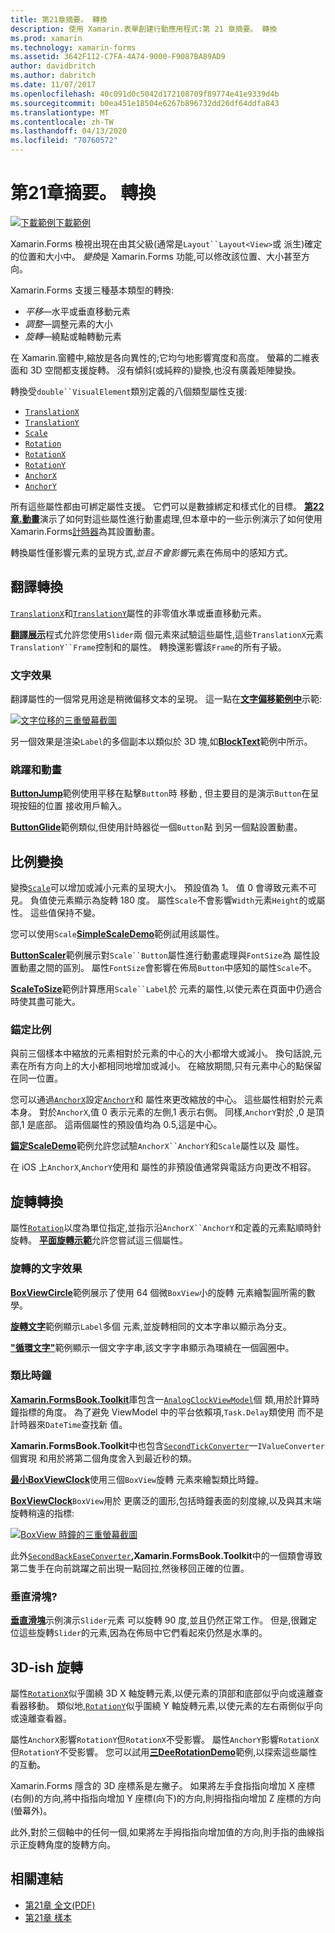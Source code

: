 ```yaml
---
title: 第21章摘要。 轉換
description: 使用 Xamarin.表單創建行動應用程式:第 21 章摘要。 轉換
ms.prod: xamarin
ms.technology: xamarin-forms
ms.assetid: 3642F112-C7FA-4A74-9000-F9087BA89AD9
author: davidbritch
ms.author: dabritch
ms.date: 11/07/2017
ms.openlocfilehash: 40c091d0c5042d172108709f89774e41e9339d4b
ms.sourcegitcommit: b0ea451e18504e6267b896732dd26df64ddfa843
ms.translationtype: MT
ms.contentlocale: zh-TW
ms.lasthandoff: 04/13/2020
ms.locfileid: "70760572"
---
```

# <a name="summary-of-chapter-21-transforms"></a>第21章摘要。 轉換

[![下載範例](~/media/shared/download.png)下載範例](https://github.com/xamarin/xamarin-forms-book-samples/tree/master/Chapter21)

Xamarin.Forms 檢視出現在由其父級(通常是`Layout``Layout<View>`或 派生)確定的位置和大小中。 *變換*是 Xamarin.Forms 功能,可以修改該位置、大小甚至方向。

Xamarin.Forms 支援三種基本類型的轉換:

- *平移*&mdash;水平或垂直移動元素
- *調整*&mdash;調整元素的大小
- *旋轉*&mdash;繞點或軸轉動元素

在 Xamarin.窗體中,縮放是各向異性的;它均勻地影響寬度和高度。 螢幕的二維表面和 3D 空間都支援旋轉。 沒有傾斜(或純粹的)變換,也沒有廣義矩陣變換。

轉換受`double``VisualElement`類別定義的八個類型屬性支援:

- [`TranslationX`](xref:Xamarin.Forms.VisualElement.TranslationX)
- [`TranslationY`](xref:Xamarin.Forms.VisualElement.TranslationY)
- [`Scale`](xref:Xamarin.Forms.VisualElement.Scale)
- [`Rotation`](xref:Xamarin.Forms.VisualElement.Rotation)
- [`RotationX`](xref:Xamarin.Forms.VisualElement.RotationX)
- [`RotationY`](xref:Xamarin.Forms.VisualElement.RotationY)
- [`AnchorX`](xref:Xamarin.Forms.VisualElement.AnchorX)
- [`AnchorY`](xref:Xamarin.Forms.VisualElement.AnchorY)

所有這些屬性都由可綁定屬性支援。 它們可以是數據綁定和樣式化的目標。 [**第22章.動畫**](~/xamarin-forms/creating-mobile-apps-xamarin-forms/summaries/chapter22.md)演示了如何對這些屬性進行動畫處理,但本章中的一些示例演示了如何使用 Xamarin.Forms[計時器](~/xamarin-forms/platform/device.md#devicestarttimer)為其設置動畫。

轉換屬性僅影響元素的呈現方式,*並且不會影響*元素在佈局中的感知方式。

## <a name="the-translation-transform"></a>翻譯轉換

[`TranslationX`](xref:Xamarin.Forms.VisualElement.TranslationX)和[`TranslationY`](xref:Xamarin.Forms.VisualElement.TranslationY)屬性的非零值水準或垂直移動元素。

[**翻譯展示**](https://github.com/xamarin/xamarin-forms-book-samples/tree/master/Chapter21/TranslationDemo)程式允許您使用`Slider`兩 個元素來試驗這些屬性,這些`TranslationX`元素`TranslationY``Frame`控制和的屬性。 轉換還影響該`Frame`的所有子級。

### <a name="text-effects"></a>文字效果

翻譯屬性的一個常見用途是稍微偏移文本的呈現。 這一點在[**文字偏移範例中**](https://github.com/xamarin/xamarin-forms-book-samples/tree/master/Chapter21/TextOffsets)示範:

[![文字位移的三重螢幕截圖](images/ch21fg03-small.png "文字位移")](images/ch21fg03-large.png#lightbox "文字位移")

另一個效果是渲染`Label`的多個副本以類似於 3D 塊,如[**BlockText**](https://github.com/xamarin/xamarin-forms-book-samples/tree/master/Chapter21/BlockText)範例中所示。

### <a name="jumps-and-animations"></a>跳躍和動畫

[**ButtonJump**](https://github.com/xamarin/xamarin-forms-book-samples/tree/master/Chapter21/ButtonJump)範例使用平移在點擊`Button`時 移動 , 但主要目的是演示`Button`在呈現按鈕的位置 接收用戶輸入。

[**ButtonGlide**](https://github.com/xamarin/xamarin-forms-book-samples/tree/master/Chapter21/ButtonGlide)範例類似,但使用計時器從一個`Button`點 到另一個點設置動畫。

## <a name="the-scale-transform"></a>比例變換

變換[`Scale`](xref:Xamarin.Forms.VisualElement.Scale)可以增加或減小元素的呈現大小。 預設值為 1。 值 0 會導致元素不可見。 負值使元素顯示為旋轉 180 度。 屬性`Scale`不會影響`Width`元素`Height`的或屬性。 這些值保持不變。

您可以使用`Scale`[**SimpleScaleDemo**](https://github.com/xamarin/xamarin-forms-book-samples/tree/master/Chapter21/SimpleScaleDemo)範例試用該屬性。

[**ButtonScaler**](https://github.com/xamarin/xamarin-forms-book-samples/tree/master/Chapter21/ButtonScaler)範例展示對`Scale``Button`屬性進行動畫處理與`FontSize`為 屬性設置動畫之間的區別。 屬性`FontSize`會影響在佈局`Button`中感知的屬性`Scale`不。

[**ScaleToSize**](https://github.com/xamarin/xamarin-forms-book-samples/tree/master/Chapter21/ScaleToSize)範例計算應用`Scale``Label`於 元素的屬性,以使元素在頁面中仍適合時使其盡可能大。

### <a name="anchoring-the-scale"></a>錨定比例

與前三個樣本中縮放的元素相對於元素的中心的大小都增大或減小。 換句話說,元素在所有方向上的大小都相同地增加或減小。 在縮放期間,只有元素中心的點保留在同一位置。

您可以通過[`AnchorX`](xref:Xamarin.Forms.VisualElement.AnchorX)設定[`AnchorY`](xref:Xamarin.Forms.VisualElement.AnchorY)和 屬性來更改縮放的中心。 這些屬性相對於元素本身。 對於`AnchorX`,值 0 表示元素的左側,1 表示右側。 同樣,`AnchorY`對於 ,0 是頂部,1 是底部。 這兩個屬性的預設值均為 0.5,這是中心。

[**錨定ScaleDemo**](https://github.com/xamarin/xamarin-forms-book-samples/tree/master/Chapter21/AnchoredScaleDemo)範例允許您試驗`AnchorX``AnchorY`和`Scale`屬性以及 屬性。

在 iOS 上`AnchorX`,`AnchorY`使用和 屬性的非預設值通常與電話方向更改不相容。

## <a name="the-rotation-transform"></a>旋轉轉換

屬性[`Rotation`](xref:Xamarin.Forms.VisualElement.Rotation)以度為單位指定,並指示沿`AnchorX``AnchorY`和定義的元素點順時針旋轉。 [**平面旋轉示範**](https://github.com/xamarin/xamarin-forms-book-samples/tree/master/Chapter21/PlaneRotationDemo)允許您嘗試這三個屬性。

### <a name="rotated-text-effects"></a>旋轉的文字效果

[**BoxViewCircle**](https://github.com/xamarin/xamarin-forms-book-samples/tree/master/Chapter21/BoxViewCircle)範例展示了使用 64 個微`BoxView`小的旋轉 元素繪製圓所需的數學。

[**旋轉文字**](https://github.com/xamarin/xamarin-forms-book-samples/tree/master/Chapter21/RotatedText)範例顯示`Label`多個 元素,並旋轉相同的文本字串以顯示為分支。

[**"循環文字"**](https://github.com/xamarin/xamarin-forms-book-samples/tree/master/Chapter21/CircularText)範例顯示一個文字字串,該文字字串顯示為環繞在一個圓圈中。

### <a name="an-analog-clock"></a>類比時鐘

[**Xamarin.FormsBook.Toolkit**](https://github.com/xamarin/xamarin-forms-book-samples/tree/master/Libraries/Xamarin.FormsBook.Toolkit)庫包含一[`AnalogClockViewModel`](https://github.com/xamarin/xamarin-forms-book-samples/blob/master/Libraries/Xamarin.FormsBook.Toolkit/Xamarin.FormsBook.Toolkit/AnalogClockViewModel.cs)個 類,用於計算時鐘指標的角度。 為了避免 ViewModel 中的平台依賴項,`Task.Delay`類使用 而不是計時器來`DateTime`查找新 值。

**Xamarin.FormsBook.Toolkit**中也包含[`SecondTickConverter`](https://github.com/xamarin/xamarin-forms-book-samples/blob/master/Libraries/Xamarin.FormsBook.Toolkit/Xamarin.FormsBook.Toolkit/SecondTickConverter.cs)一`IValueConverter`個實現 和用於將第二個角度舍入到最近秒的類。

[**最小BoxViewClock**](https://github.com/xamarin/xamarin-forms-book-samples/tree/master/Chapter21/MinimalBoxViewClock)使用三個`BoxView`旋轉 元素來繪製類比時鐘。

[**BoxViewClock**](https://github.com/xamarin/xamarin-forms-book-samples/tree/master/Chapter21/BoxViewClock)`BoxView`用於 更廣泛的圖形,包括時鐘表面的刻度線,以及與其末端旋轉稍遠的指標:

[![BoxView 時鐘的三重螢幕截圖](images/ch21fg17-small.png "類比時鐘面")](images/ch21fg17-large.png#lightbox "類比時鐘面")

此外[`SecondBackEaseConverter`](https://github.com/xamarin/xamarin-forms-book-samples/blob/master/Libraries/Xamarin.FormsBook.Toolkit/Xamarin.FormsBook.Toolkit/SecondBackEaseConverter.cs)**,Xamarin.FormsBook.Toolkit**中的一個類會導致第二隻手在向前跳躍之前出現一點回拉,然後移回正確的位置。

### <a name="vertical-sliders"></a>垂直滑塊?

[**垂直滑塊**](https://github.com/xamarin/xamarin-forms-book-samples/tree/master/Chapter21/VerticalSliders)示例演示`Slider`元素 可以旋轉 90 度,並且仍然正常工作。 但是,很難定位這些旋轉`Slider`的元素,因為在佈局中它們看起來仍然是水準的。

## <a name="3d-ish-rotations"></a>3D-ish 旋轉

屬性[`RotationX`](xref:Xamarin.Forms.VisualElement.RotationX)似乎圍繞 3D X 軸旋轉元素,以便元素的頂部和底部似乎向或遠離查看器移動。 類似地,[`RotationY`](xref:Xamarin.Forms.VisualElement.RotationY)似乎圍繞 Y 軸旋轉元素,以使元素的左右兩側似乎向或遠離查看器。

屬性`AnchorX`影響`RotationY`但`RotationX`不受影響。 屬性`AnchorY`影響`RotationX`但`RotationY`不受影響。 您可以試用[**三DeeRotationDemo**](https://github.com/xamarin/xamarin-forms-book-samples/tree/master/Chapter21/ThreeDeeRotationDemo)範例,以探索這些屬性的互動。

Xamarin.Forms 隱含的 3D 座標系是左撇子。 如果將左手食指指向增加 X 座標(右側)的方向,將中指指向增加 Y 座標(向下)的方向,則拇指指向增加 Z 座標的方向(螢幕外)。

此外,對於三個軸中的任何一個,如果將左手拇指指向增加值的方向,則手指的曲線指示正旋轉角度的旋轉方向。

## <a name="related-links"></a>相關連結

- [第21章 全文(PDF)](https://download.xamarin.com/developer/xamarin-forms-book/XamarinFormsBook-Ch21-Apr2016.pdf)
- [第21章 樣本](https://github.com/xamarin/xamarin-forms-book-samples/tree/master/Chapter21)

